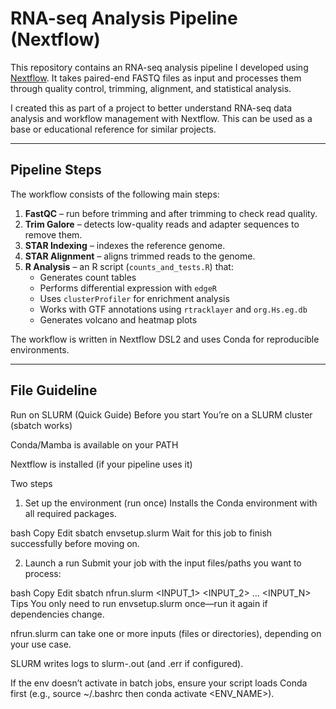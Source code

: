 # RNA-seq Analysis Pipeline (Nextflow)

This repository contains an RNA-seq analysis pipeline I developed using [Nextflow](https://www.nextflow.io/). It takes paired-end FASTQ files as input and processes them through quality control, trimming, alignment, and statistical analysis.

I created this as part of a project to better understand RNA-seq data analysis and workflow management with Nextflow. This can be used as a base or educational reference for similar projects.

---

## Pipeline Steps

The workflow consists of the following main steps:

1. **FastQC** – run before trimming and after trimming to check read quality.
2. **Trim Galore** – detects low-quality reads and adapter sequences to remove them.
3. **STAR Indexing** – indexes the reference genome.
4. **STAR Alignment** – aligns trimmed reads to the genome.
5. **R Analysis** – an R script (`counts_and_tests.R`) that:
   - Generates count tables
   - Performs differential expression with `edgeR`
   - Uses `clusterProfiler` for enrichment analysis
   - Works with GTF annotations using `rtracklayer` and `org.Hs.eg.db`
   - Generates volcano and heatmap plots

The workflow is written in Nextflow DSL2 and uses Conda for reproducible environments.

---

## File Guideline
Run on SLURM (Quick Guide)
Before you start
You’re on a SLURM cluster (sbatch works)

Conda/Mamba is available on your PATH

Nextflow is installed (if your pipeline uses it)

Two steps
1) Set up the environment (run once)
Installs the Conda environment with all required packages.

bash
Copy
Edit
sbatch envsetup.slurm
Wait for this job to finish successfully before moving on.

2) Launch a run
Submit your job with the input files/paths you want to process:

bash
Copy
Edit
sbatch nfrun.slurm <INPUT_1> <INPUT_2> ... <INPUT_N>
Tips
You only need to run envsetup.slurm once—run it again if dependencies change.

nfrun.slurm can take one or more inputs (files or directories), depending on your use case.

SLURM writes logs to slurm-<JOBID>.out (and .err if configured).

If the env doesn’t activate in batch jobs, ensure your script loads Conda first (e.g., source ~/.bashrc then conda activate <ENV_NAME>).
